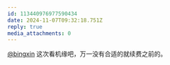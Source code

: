 ```yaml
---
id: 113440976977590434
date: 2024-11-07T09:32:18.751Z
reply: true
media_attachments: 0
---
```


[@bingxin](https://baka.ink/@bingxin) 这次看机缘吧，万一没有合适的就续费之前的。

